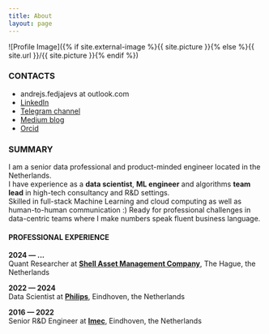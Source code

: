 ```yaml
---
title: About
layout: page
---
```

![Profile Image]({% if site.external-image %}{{ site.picture }}{% else %}{{ site.url }}/{{ site.picture }}{% endif %})

<h3>CONTACTS</h3>
<ul class="contacts-list">
    <li>andrejs.fedjajevs at outlook.com</li>
    <li><a href="https://www.linkedin.com/in/fedjajevs/">LinkedIn</a> </li>
    <li><a href="https://t.me/fluentnumbers">Telegram channel</a> </li>
    <li><a href="https://medium.com/@fluentnumbers">Medium blog</a> </li>
    <li><a href="https://orcid.org/0000-0002-3047-9329">Orcid</a> </li>
</ul>

<h3>SUMMARY</h3>

<p>
I am a senior data professional and product-minded engineer located in the Netherlands.<br>
I have experience as a <strong>data scientist</strong>, <strong>ML engineer</strong> and algorithms <strong>team lead</strong> in high-tech consultancy and R&D settings.<br>
Skilled in full-stack Machine Learning and cloud computing as well as human-to-human communication :)
Ready for professional challenges in data-centric teams where I make numbers speak fluent business language.<br>
</p>

<!---
<p>
<h4>EXPERTISE</h4>
    <ul>
        <li>Time-series analysis, prediction and event detection (for wearables, digital twins)</li>
        <li>Image classification (for health-tech and agricultural applications)</li>
        <li>Efficient scientific computations in Python\MATLAB</li>
        <li>MLOps framework setup and team development in the cloud</li>
        <br>
        <li>Project management and working in a Scrum team</li>
        <li>Data governance (in the view of privacy, GDPR and business needs)</li>
        <li>Leading a competence team of algorithm developers</li>
    </ul>
</p>
-->

<h4>PROFESSIONAL EXPERIENCE</h4>

<strong>2024 &mdash; ... </strong><br>
Quant Researcher at <strong><a href="https://samco.shell.com/">Shell Asset Management Company</a></strong>, The Hague, the Netherlands<br>

<strong>2022 &mdash; 2024 </strong><br>
Data Scientist at <strong><a href="https://www.philips.com/a-w/about.html">Philips</a></strong>, Eindhoven, the Netherlands<br>

<strong>2016 &mdash; 2022</strong><br>
Senior R&D Engineer at <strong><a href="https://www.imec-int.com/en">Imec</a></strong>, Eindhoven, the Netherlands


<!---
<h3>PROFESSIONAL INTERESTS</h3>
<p>
My goal is to work on data strategy and execution leading to a relevant <i>insight → proof of concept → product</i>.<br>
I am attracted by opportunities with senior responsibilities and a steep learning curve in a tech company striving for efficiency.<br>
</p>
-->
